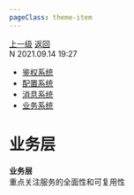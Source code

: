 ```yaml
---
pageClass: theme-item
---
```

<div class="extend-header">
    <div class="info">
        <div class="record">
            <a class="back" href="./">上一级</a>
            <a class="back" href="./">返回</a>
        </div>        
        <div class="mini">
            <span>N 2021.09.14 19:27</span>
        </div>
    </div>
    <div class="content"><div class="custom-block children"><ul><li><a href="/frontend/layerBusiness/systemAuthentication">鉴权系统</a></li><li><a href="/frontend/layerBusiness/systemConfiguration">配置系统</a></li><li><a href="/frontend/layerBusiness/systemMessage">消息系统</a></li><li><a href="/frontend/layerBusiness/systemBusiness/">业务系统</a></li></ul></div></div>
</div>
<div class="content-header">
<h1>业务层</h1><strong>业务层</strong>
<summary class="desc">重点关注服务的全面性和可复用性</summary>
</div>
<div class="static-content">


</div>